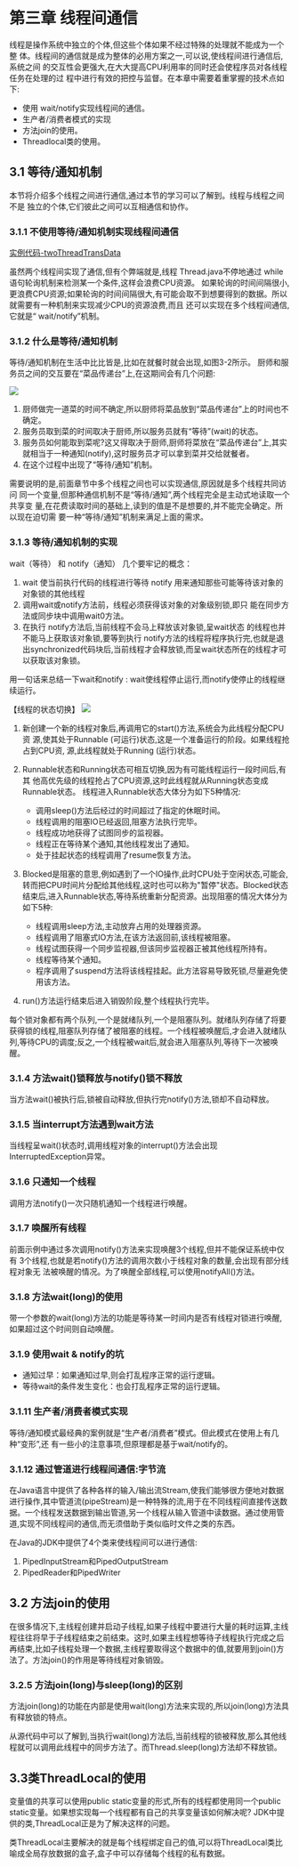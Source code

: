 # 第三章 线程间通信

线程是操作系统中独立的个体,但这些个体如果不经过特殊的处理就不能成为一个整
体。线程间的通信就是成为整体的必用方案之一,可以说,使线程间进行通信后,系统之间
的交互性会更强大,在大大提高CPU利用率的同时还会使程序员对各线程任务在处理的过
程中进行有效的把控与监督。在本章中需要着重掌握的技术点如下:

- 使用 wait/notify实现线程间的通信。
- 生产者/消费者模式的实现
- 方法join的使用。
- Threadlocal类的使用。

## 3.1 等待/通知机制

本节将介绍多个线程之间进行通信,通过本节的学习可以了解到。线程与线程之间不是
独立的个体,它们彼此之间可以互相通信和协作。

### 3.1.1 不使用等待/通知机制实现线程间通信

[实例代码-twoThreadTransData](https://github.com/qq1398371419/Java-Multi-thread-Programming/tree/master/src/main/java/chapter3/twoThreadTransData)

虽然两个线程间实现了通信,但有个弊端就是,线程 Thread.java不停地通过 while语句轮询机制来检测某一个条件,这样会浪费CPU资源。
如果轮询的时间间隔很小,更浪费CPU资源;如果轮询的时间间隔很大,有可能会取不到想要得到的数据。所以就需要有一种机制来实现减少CPU的资源浪费,而且
还可以实现在多个线程间通信,它就是“ wait/notify”机制。

### 3.1.2 什么是等待/通知机制

等待/通知机制在生活中比比皆是,比如在就餐时就会出现,如图3-2所示。
厨师和服务员之间的交互要在“菜品传递台”上,在这期间会有几个问题:

![](https://i.imgur.com/ifai1JE.png)

1. 厨师做完一道菜的时间不确定,所以厨师将菜品放到“菜品传递台”上的时间也不确定。
2. 服务员取到菜的时间取决于厨师,所以服务员就有“等待”(wait)的状态。
3. 服务员如何能取到菜呢?这又得取决于厨师,厨师将菜放在“菜品传递台”上,其实就相当于一种通知(notify),这时服务员才可以拿到菜并交给就餐者。
4. 在这个过程中出现了“等待/通知”机制。

需要说明的是,前面章节中多个线程之间也可以实现通信,原因就是多个线程共同访问
同一个变量,但那种通信机制不是“等待/通知”,两个线程完全是主动式地读取一个共享变
量,在花费读取时间的基础上,读到的值是不是想要的,并不能完全确定。所以现在迫切需
要一种“等待/通知”机制来满足上面的需求。

### 3.1.3 等待/通知机制的实现

wait（等待） 和 notify（通知） 几个要牢记的概念：

1. wait 使当前执行代码的线程进行等待 
   notify 用来通知那些可能等待该对象的对象锁的其他线程
2. 调用wait或notify方法前，线程必须获得该对象的对象级别锁,即只
能在同步方法或同步块中调用wait0方法。
3. 在执行 notify方法后,当前线程不会马上释放该对象锁,呈wait状态
的线程也并不能马上获取该对象锁,要等到执行 notify方法的线程将程序执行完,也就是退出synchronized代码块后,当前线程才会释放锁,而呈wait状态所在的线程才可以获取该对象锁。

用一句话来总结一下wait和notify : wait使线程停止运行,而notify使停止的线程继续运行。

【线程的状态切换】
![](https://i.imgur.com/ysgxjHL.png)

1. 新创建一个新的线程对象后,再调用它的start()方法,系统会为此线程分配CPU资
源,使其处于Runnable (可运行)状态,这是一个准备运行的阶段。如果线程抢占到CPU资,
源,此线程就处于Running (运行)状态。

2. Runnable状态和Running状态可相互切换,因为有可能线程运行一段时间后,有其
他高优先级的线程抢占了CPU资源,这时此线程就从Running状态变成Runnable状态。
线程进入Runnable状态大体分为如下5种情况:

	- 调用sleep()方法后经过的时间超过了指定的休眠时间。
	- 线程调用的阻塞IO已经返回,阻塞方法执行完毕。
	- 线程成功地获得了试图同步的监视器。
	- 线程正在等待某个通知,其他线程发出了通知。
	- 处于挂起状态的线程调用了resume恢复方法。

3. Blocked是阻塞的意思,例如遇到了一个IO操作,此时CPU处于空闲状态,可能会,转而把CPU时间片分配给其他线程,这时也可以称为"暂停"状态。Blocked状态结束后,进入Runnable状态,等待系统重新分配资源。出现阻塞的情况大体分为如下5种:

	- 线程调用sleep方法,主动放弃占用的处理器资源。
	- 线程调用了阻塞式IO方法,在该方法返回前,该线程被阻塞。
	- 线程试图获得一个同步监视器,但该同步监视器正被其他线程所持有。
	- 线程等待某个通知。
	- 程序调用了suspend方法将该线程挂起。此方法容易导致死锁,尽量避免使用该方法。

4. run()方法运行结束后进入销毁阶段,整个线程执行完毕。

每个锁对象都有两个队列,一个是就绪队列,一个是阻塞队列。就绪队列存储了将要获得锁的线程,阻塞队列存储了被阻塞的线程。一个线程被唤醒后,才会进入就绪队列,等待CPU的调度;反之,一个线程被wait后,就会进入阻塞队列,等待下一次被唤醒。

### 3.1.4 方法wait()锁释放与notify()锁不释放

当方法wait()被执行后,锁被自动释放,但执行完notify()方法,锁却不自动释放。

### 3.1.5 当interrupt方法遇到wait方法

当线程呈wait()状态时,调用线程对象的interrupt()方法会出现InterruptedException异常。

### 3.1.6 只通知一个线程

调用方法notify()一次只随机通知一个线程进行唤醒。

### 3.1.7 唤醒所有线程

前面示例中通过多次调用notify()方法来实现唤醒3个线程,但并不能保证系统中仅有
3个线程,也就是若notify()方法的调用次数小于线程对象的数量,会出现有部分线程对象无
法被唤醒的情况。为了唤醒全部线程,可以使用notifyAll()方法。

### 3.1.8 方法wait(long)的使用
带一个参数的wait(long)方法的功能是等待某一时间内是否有线程对锁进行唤醒,如果超过这个时间则自动唤醒。

### 3.1.9 使用wait & notify的坑

- 通知过早：如果通知过早,则会打乱程序正常的运行逻辑。
- 等待wait的条件发生变化：也会打乱程序正常的运行逻辑。

### 3.1.11 生产者/消费者模式实现

等待/通知模式最经典的案例就是“生产者/消费者”模式。但此模式在使用上有几种“变形”,还
有一些小的注意事项,但原理都是基于wait/notify的。

### 3.1.12 通过管道进行线程间通信:字节流

在Java语言中提供了各种各样的输入/输出流Stream,使我们能够很方便地对数据进行操作,其中管道流(pipeStream)是一种特殊的流,用于在不同线程间直接传送数据。一个线程发送数据到输出管道,另一个线程从输入管道中读数据。通过使用管道,实现不同线程间的通信,而无须借助于类似临时文件之类的东西。

在Java的JDK中提供了4个类来使线程间可以进行通信:
1) PipedInputStream和PipedOutputStream
2) PipedReader和PipedWriter

## 3.2 方法join的使用

在很多情况下,主线程创建并启动子线程,如果子线程中要进行大量的耗时运算,主线程往往将早于子线程结束之前结束。这时,如果主线程想等待子线程执行完成之后再结束,比如子线程处理一个数据,主线程要取得这个数据中的值,就要用到join()方法了。方法join()的作用是等待线程对象销毁。

### 3.2.5 方法join(long)与sleep(long)的区别

方法join(long)的功能在内部是使用wait(long)方法来实现的,所以join(long)方法具有释放锁的特点。

从源代码中可以了解到,当执行wait(long)方法后,当前线程的锁被释放,那么其他线程就可以调用此线程中的同步方法了。而Thread.sleep(long)方法却不释放锁。

## 3.3类ThreadLocal的使用

变量值的共享可以使用public static变量的形式,所有的线程都使用同一个public static变量。如果想实现每一个线程都有自己的共享变量该如何解决呢? JDK中提供的类,ThreadLocal正是为了解决这样的问题。

类ThreadLocal主要解决的就是每个线程绑定自己的值,可以将ThreadLocal类比喻成全局存放数据的盒子,盒子中可以存储每个线程的私有数据。







